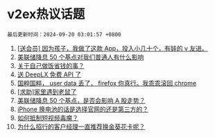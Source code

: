 # v2ex热议话题

`最后更新时间：2024-09-20 03:01:57 +0800`

1. [[送会员] 因为孩子，我做了这款 App，投入小几十个，有娃的 v 友进。](https://www.v2ex.com/t/1074110)
1. [美联储降息 50 个基点对我们普通人有什么影响](https://www.v2ex.com/t/1073921)
1. [关于自己做饭省钱的事？](https://www.v2ex.com/t/1073892)
1. [送 DeepLX 免费 API 了](https://www.v2ex.com/t/1073913)
1. [国粹国粹， user data 丢了， firefox 你真行。我乖乖滚回 chrome](https://www.v2ex.com/t/1074017)
1. [[求助]家里遇到老鼠了](https://www.v2ex.com/t/1073925)
1. [美联储降息 50 个基点，是否会影响 A 股走势？](https://www.v2ex.com/t/1073902)
1. [iPhone 换电池的话是选择官网的还是第三方的？](https://www.v2ex.com/t/1073924)
1. [如何抵制短视频毒瘤？](https://www.v2ex.com/t/1073945)
1. [为什么招行的客户经理一直推荐换金葵花卡呢？](https://www.v2ex.com/t/1073906)

